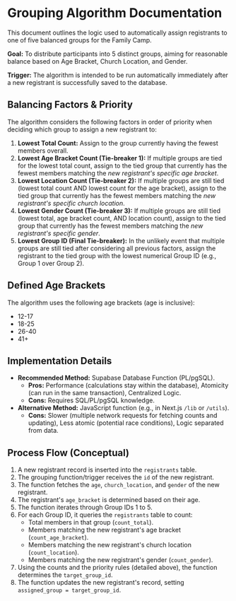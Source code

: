# Grouping Algorithm Documentation

This document outlines the logic used to automatically assign registrants to one of five balanced groups for the Family Camp.

**Goal:** To distribute participants into 5 distinct groups, aiming for reasonable balance based on Age Bracket, Church Location, and Gender.

**Trigger:** The algorithm is intended to be run automatically immediately after a new registrant is successfully saved to the database.

## Balancing Factors & Priority

The algorithm considers the following factors in order of priority when deciding which group to assign a new registrant to:

1.  **Lowest Total Count:** Assign to the group currently having the fewest members overall.
2.  **Lowest Age Bracket Count (Tie-breaker 1):** If multiple groups are tied for the lowest total count, assign to the tied group that currently has the fewest members matching the *new registrant's specific age bracket*.
3.  **Lowest Location Count (Tie-breaker 2):** If multiple groups are still tied (lowest total count AND lowest count for the age bracket), assign to the tied group that currently has the fewest members matching the *new registrant's specific church location*.
4.  **Lowest Gender Count (Tie-breaker 3):** If multiple groups are still tied (lowest total, age bracket count, AND location count), assign to the tied group that currently has the fewest members matching the *new registrant's specific gender*.
5.  **Lowest Group ID (Final Tie-breaker):** In the unlikely event that multiple groups are still tied after considering all previous factors, assign the registrant to the tied group with the lowest numerical Group ID (e.g., Group 1 over Group 2).

## Defined Age Brackets

The algorithm uses the following age brackets (age is inclusive):

*   12-17
*   18-25
*   26-40
*   41+

## Implementation Details

*   **Recommended Method:** Supabase Database Function (PL/pgSQL).
    *   **Pros:** Performance (calculations stay within the database), Atomicity (can run in the same transaction), Centralized Logic.
    *   **Cons:** Requires SQL/PL/pgSQL knowledge.
*   **Alternative Method:** JavaScript function (e.g., in Next.js `/lib` or `/utils`).
    *   **Cons:** Slower (multiple network requests for fetching counts and updating), Less atomic (potential race conditions), Logic separated from data.

## Process Flow (Conceptual)

1.  A new registrant record is inserted into the `registrants` table.
2.  The grouping function/trigger receives the `id` of the new registrant.
3.  The function fetches the `age`, `church_location`, and `gender` of the new registrant.
4.  The registrant's `age_bracket` is determined based on their age.
5.  The function iterates through Group IDs 1 to 5.
6.  For each Group ID, it queries the `registrants` table to count:
    *   Total members in that group (`count_total`).
    *   Members matching the new registrant's age bracket (`count_age_bracket`).
    *   Members matching the new registrant's church location (`count_location`).
    *   Members matching the new registrant's gender (`count_gender`).
7.  Using the counts and the priority rules (detailed above), the function determines the `target_group_id`.
8.  The function updates the new registrant's record, setting `assigned_group = target_group_id`. 
